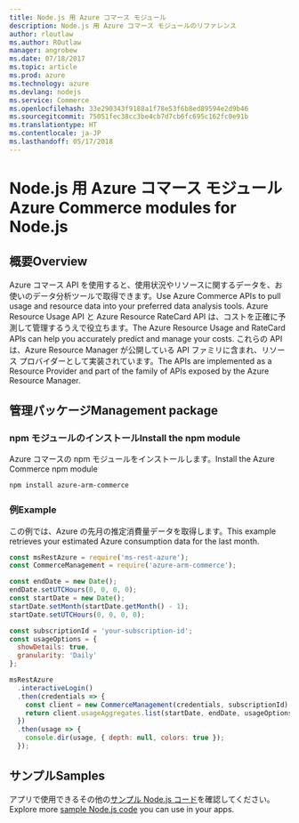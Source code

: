 ```yaml
---
title: Node.js 用 Azure コマース モジュール
description: Node.js 用 Azure コマース モジュールのリファレンス
author: rloutlaw
ms.author: ROutlaw
manager: angrobew
ms.date: 07/18/2017
ms.topic: article
ms.prod: azure
ms.technology: azure
ms.devlang: nodejs
ms.service: Commerce
ms.openlocfilehash: 33e290343f9188a1f78e53f6b8ed89594e2d9b46
ms.sourcegitcommit: 75051fec38cc3be4cb7d7cb6fc695c162fc0e91b
ms.translationtype: HT
ms.contentlocale: ja-JP
ms.lasthandoff: 05/17/2018
---
```

# <a name="azure-commerce-modules-for-nodejs"></a><span data-ttu-id="48ee4-103">Node.js 用 Azure コマース モジュール</span><span class="sxs-lookup"><span data-stu-id="48ee4-103">Azure Commerce modules for Node.js</span></span>

## <a name="overview"></a><span data-ttu-id="48ee4-104">概要</span><span class="sxs-lookup"><span data-stu-id="48ee4-104">Overview</span></span>

<span data-ttu-id="48ee4-105">Azure コマース API を使用すると、使用状況やリソースに関するデータを、お使いのデータ分析ツールで取得できます。</span><span class="sxs-lookup"><span data-stu-id="48ee4-105">Use Azure Commerce APIs to pull usage and resource data into your preferred data analysis tools.</span></span> <span data-ttu-id="48ee4-106">Azure Resource Usage API と Azure Resource RateCard API は、コストを正確に予測して管理するうえで役立ちます。</span><span class="sxs-lookup"><span data-stu-id="48ee4-106">The Azure Resource Usage and RateCard APIs can help you accurately predict and manage your costs.</span></span> <span data-ttu-id="48ee4-107">これらの API は、Azure Resource Manager が公開している API ファミリに含まれ、リソース プロバイダーとして実装されています。</span><span class="sxs-lookup"><span data-stu-id="48ee4-107">The APIs are implemented as a Resource Provider and part of the family of APIs exposed by the Azure Resource Manager.</span></span>

## <a name="management-package"></a><span data-ttu-id="48ee4-108">管理パッケージ</span><span class="sxs-lookup"><span data-stu-id="48ee4-108">Management package</span></span>

### <a name="install-the-npm-module"></a><span data-ttu-id="48ee4-109">npm モジュールのインストール</span><span class="sxs-lookup"><span data-stu-id="48ee4-109">Install the npm module</span></span>

<span data-ttu-id="48ee4-110">Azure コマースの npm モジュールをインストールします。</span><span class="sxs-lookup"><span data-stu-id="48ee4-110">Install the Azure Commerce npm module</span></span>

```bash
npm install azure-arm-commerce
```

### <a name="example"></a><span data-ttu-id="48ee4-111">例</span><span class="sxs-lookup"><span data-stu-id="48ee4-111">Example</span></span>

<span data-ttu-id="48ee4-112">この例では、Azure の先月の推定消費量データを取得します。</span><span class="sxs-lookup"><span data-stu-id="48ee4-112">This example retrieves your estimated Azure consumption data for the last month.</span></span>

```javascript
const msRestAzure = require('ms-rest-azure');
const CommerceManagement = require('azure-arm-commerce');

const endDate = new Date();
endDate.setUTCHours(0, 0, 0, 0);
const startDate = new Date();
startDate.setMonth(startDate.getMonth() - 1);
startDate.setUTCHours(0, 0, 0, 0);

const subscriptionId = 'your-subscription-id';
const usageOptions = {
  showDetails: true,
  granularity: 'Daily'
};

msRestAzure
  .interactiveLogin()
  .then(credentials => {
    const client = new CommerceManagement(credentials, subscriptionId);
    return client.usageAggregates.list(startDate, endDate, usageOptions);
  })
  .then(usage => {
    console.dir(usage, { depth: null, colors: true });
  });
```

## <a name="samples"></a><span data-ttu-id="48ee4-113">サンプル</span><span class="sxs-lookup"><span data-stu-id="48ee4-113">Samples</span></span>

<span data-ttu-id="48ee4-114">アプリで使用できるその他の[サンプル Node.js コード](https://azure.microsoft.com/resources/samples/?platform=nodejs)を確認してください。</span><span class="sxs-lookup"><span data-stu-id="48ee4-114">Explore more [sample Node.js code](https://azure.microsoft.com/resources/samples/?platform=nodejs) you can use in your apps.</span></span>
